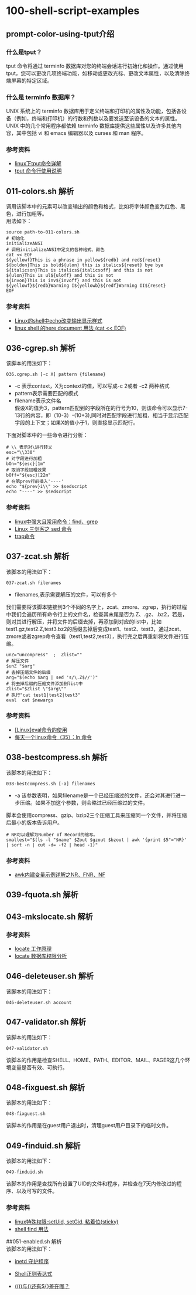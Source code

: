 # 100-shell-script-examples #

## prompt-color-using-tput介绍 ##
### 什么是tput？ ###
tput 命令将通过 terminfo 数据库对您的终端会话进行初始化和操作。通过使用 tput，您可以更改几项终端功能，如移动或更改光标、更改文本属性，以及清除终端屏幕的特定区域。

### 什么是 terminfo 数据库？ ###
UNIX 系统上的 terminfo 数据库用于定义终端和打印机的属性及功能，包括各设备（例如，终端和打印机）的行数和列数以及要发送至该设备的文本的属性。UNIX 中的几个常用程序都依赖 terminfo 数据库提供这些属性以及许多其他内容，其中包括 vi 和 emacs 编辑器以及 curses 和 man 程序。

### 参考资料 ###
 

- [linux下tput命令详解](http://blog.51cto.com/297020555/491954)  
- [tput 命令行使用说明](http://blog.csdn.net/fdipzone/article/details/9993961)  

## 011-colors.sh 解析 ##
调用该脚本中的元素可以改变输出的颜色和格式，比如将字体颜色变为红色、黑色，进行加粗等。  
用法如下： 
 
	source path-to-011-colors.sh  
	# 初始化
	initializeANSI
	# 调用initializeANSI中定义的各种格式、颜色
	cat << EOF
	${yellowf}This is a phrase in yellow${redb} and red${reset}
	${boldon}This is bold${ulon} this is italics${reset} bye bye
	${italicson}This is italics${italicsoff} and this is not
	${ulon}This is ul${uloff} and this is not
	${invon}This is inv${invoff} and this is not
	${yellowf}${redb}Warning I${yellowb}${redf}Warning II${reset}
	EOF

### 参考资料 ###
 

- [Linux的shell中echo改变输出显示样式](https://www.cnblogs.com/276815076/archive/2011/05/11/2043367.html)  
- [linux shell 的here document 用法 (cat << EOF)](https://my.oschina.net/u/1032146/blog/146941)  


## 036-cgrep.sh 解析 ##
该脚本的用法如下：  

    036.cgrep.sh [-c X] pattern {filename}

- -c 表示context，X为context的值，可以写成-c 2或者 -c2 两种格式
- pattern表示需要匹配的模式
- filename表示文件名  
假设X的值为3，pattern匹配到的字段所在的行号为10，则该命令可以显示7-13行的内容，即（10-3）-(10+3),同时对匹配字段进行加粗，相当于显示匹配字段的上下文；如果X的值小于1，则直接显示匹配行。  

下面对脚本中的一些命令进行分析：
 
	# \\ 表示对\进行转义 
	esc="\\330"  
	# 对字段进行加粗
	bOn="${esc}[1m"
	# 取消字段加粗效果
	bOff="${esc}[22m"
	# 在第prev行前插入'----'
    echo "${prev}i\\" >> $sedscript
    echo "----" >> $sedscript  

### 参考资料 ###
 
>

- [linux中强大且常用命令：find、grep](https://www.cnblogs.com/skynet/archive/2010/12/25/1916873.html)  
- [Linux 三剑客之 sed 命令](https://blog.csdn.net/csuwubing/article/details/79238221)  
- [trap命令](http://man.linuxde.net/trap)

## 037-zcat.sh 解析 ##
该脚本的用法如下：  

    037-zcat.sh filenames  
- filenames,表示需要解压的文件，可以有多个  

我们需要将该脚本链接到3个不同的名字上，zcat、zmore、zgrep，执行的过程中我们会遍历所有命令行上的文件名，检查其末尾是否为.Z、.gz、.bz2，若是，则对其进行解压，并将文件的后缀去掉，再添加到对应的list中，比如test1.gz,test2.Z,test3.bz2的后缀去掉后变成test1、test2、test3，通过zcat、zmore或者zgrep命令查看（test1,test2,test3），执行完之后再重新将文件进行压缩。
	
	unZ="uncompress"  ;  Zlist=""
	# 解压文件
	$unZ "$arg"
	# 去掉压缩文件的后缀
	arg="$(echo $arg | sed 's/\.Z$//')"
	# 将去掉后缀的压缩文件添加到list中
    Zlist="$Zlist \"$arg\""
	# 执行"cat test1|test2|test3"
	eval  cat $newargs  

### 参考资料 ###
 
>
- [[Linux]eval命令的使用](https://blog.csdn.net/her__0_0/article/details/65938894)
- [每天一个linux命令（35）：ln 命令](http://www.cnblogs.com/peida/archive/2012/12/11/2812294.html)
	


## 038-bestcompress.sh 解析 ##
该脚本的用法如下：  

	038-bestcompress.sh [-a] filenames  
- -a 该参数表明，如果filename是一个已经压缩过的文件，还会对其进行进一步压缩。如果不加这个参数，则会略过已经压缩过的文件。
    
脚本会使用compress、gzip、bzip2三个压缩工具来压缩同一个文件，并将压缩后最小的版本告诉用户。  
	
	# NR可以理解为Number of Record的缩写。
	smallest="$(ls -l "$name" $Zout $gzout $bzout | awk '{print $5"="NR}' | sort -n | cut -d= -f2 | head -1)"



### 参考资料 ###

- [awk内建变量示例详解之NR、FNR、NF](http://www.letuknowit.com/topics/20120329/sample-about-awk-build-in-variable-nr-fnr-nf.html/)


## 039-fquota.sh 解析 ##





## 043-mkslocate.sh 解析 ##

### 参考资料 ###
 
>


- [locate 工作原理](https://blog.csdn.net/Toormi/article/details/50993874)  
- [locate 数据库权限分析](https://blog.csdn.net/Toormi/article/details/51137888)  


## 046-deleteuser.sh 解析   
该脚本的用法如下：  

	046-deleteuser.sh account




## 047-validator.sh 解析   
该脚本的用法如下：  

	047-validator.sh   

该脚本的作用是检查SHELL、HOME、PATH、EDITOR、MAIL、PAGER这几个环境变量是否有效、可执行。


## 048-fixguest.sh 解析   
该脚本的用法如下：  

	048-fixguest.sh  

该脚本的作用是在guest用户退出时，清理guest用户目录下的临时文件。

## 049-finduid.sh 解析   
该脚本的用法如下：  

	049-finduid.sh  

该脚本的作用是查找所有设置了UID的文件和程序，并检查在7天内修改过的程序、以及可写的文件。

### 参考资料 ###
 
>

- [linux特殊权限:setUid, setGid, 粘着位(sticky)](https://blog.csdn.net/liuyuan_jq/article/details/1819085)  
- [shell find 用法](http://henry-cong.iteye.com/blog/814535)  



##051-enabled.sh 解析   
该脚本的用法如下： 

- [inetd 守护程序](https://www.ibm.com/support/knowledgecenter/zh/ssw_aix_72/com.ibm.aix.cmds3/inetd.htm)

 
- [Shell正则表达式](http://www.jb51.net/tools/shell_regex.html)  


- [(())与()还有${}差在哪？](http://wiki.jikexueyuan.com/project/13-questions-of-shell/eight.html)

 